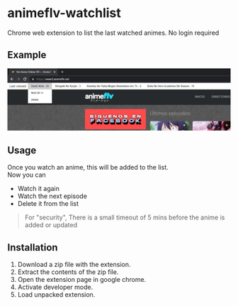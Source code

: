 # animeflv-watchlist
Chrome web extension to list the last watched animes.
No login required

## Example 
![Example](images/example.png "Example")


## Usage
Once you watch an anime, this will be added to the list.  
Now you can 
+ Watch it again
+ Watch the next episode
+ Delete it from the list

> For "security", There is a small timeout of 5 mins before the anime is added or updated
## Installation 

1. Download a zip file with the extension. 
1. Extract the contents of the zip file. 
1. Open the extension page in google chrome. 
1. Activate developer mode. 
1. Load unpacked extension.
